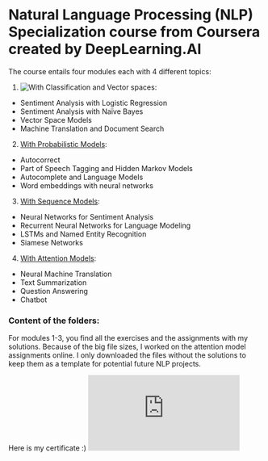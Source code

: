 # Natural Language Processing (NLP) Specialization course from Coursera created by DeepLearning.AI

The course entails four modules each with 4 different topics:

1. ![With Classification and Vector spaces](https://www.coursera.org/learn/classification-vector-spaces-in-nlp?specialization=natural-language-processing):
+ Sentiment Analysis with Logistic Regression
+ Sentiment Analysis with Naïve Bayes
+ Vector Space Models
+ Machine Translation and Document Search

2. [With Probabilistic Models](https://www.coursera.org/learn/probabilistic-models-in-nlp#syllabus):
+ Autocorrect
+ Part of Speech Tagging and Hidden Markov Models
+ Autocomplete and Language Models
+ Word embeddings with neural networks

3. [With Sequence Models](https://www.coursera.org/learn/sequence-models-in-nlp#syllabus):
+ Neural Networks for Sentiment Analysis
+ Recurrent Neural Networks for Language Modeling
+ LSTMs and Named Entity Recognition
+ Siamese Networks

4. [With Attention Models](https://www.coursera.org/learn/attention-models-in-nlp#syllabus):
+ Neural Machine Translation
+ Text Summarization
+ Question Answering
+ Chatbot

### Content of the folders:
For modules 1-3, you find all the exercises and the assignments with my solutions. Because of the big file sizes, I worked on the attention model assignments online. I only downloaded the files without the solutions to keep them as a template for potential future NLP projects.

Here is my certificate :)
![Gülçin Vardar NLP Certificate](https://github.com/gulcinvardar/nlp_specialization_coursera_deeplearningai/blob/main/NLP%20Course%20certificate.pdf)